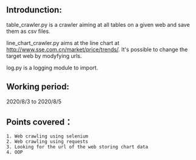 Introdunction:
--------------------------

table_crawler.py is a crawler aiming at all tables on a given web and save them as csv files.

line_chart_crawler.py aims at the line chart at http://www.sse.com.cn/market/price/trends/. It's possible to change the target web by modyfying urls.

log.py is a logging module to import.

Working period:
-------------------------
2020/8/3 to 2020/8/5

Points covered：
-------------
    1. Web crawling using selenium
    2. Web crawling using requests
    3. Looking for the url of the web storing chart data
    4. OOP
    
